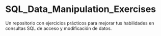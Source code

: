 # SQL_Data_Manipulation_Exercises
Un repositorio con ejercicios prácticos para mejorar tus habilidades en consultas SQL de acceso y modificación de datos.

